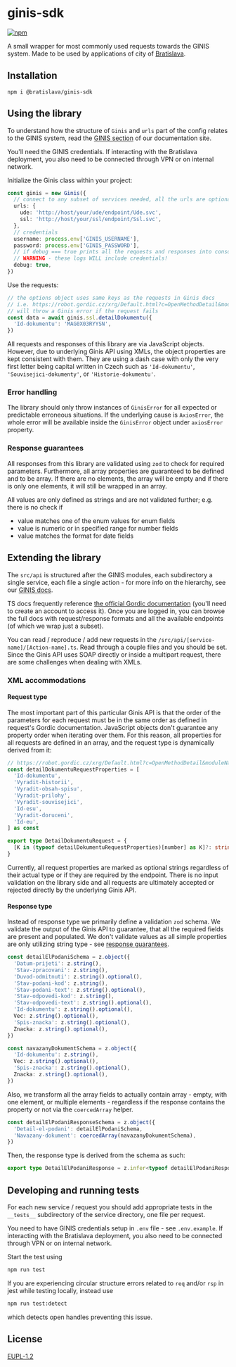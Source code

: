 # ginis-sdk

[![npm](https://img.shields.io/npm/v/@bratislava/ginis-sdk)](https://www.npmjs.com/package/@bratislava/ginis-sdk)

A small wrapper for most commonly used requests towards the GINIS system. Made to be used by applications of city of [Bratislava](https://github.com/bratislava).

## Installation

`npm i @bratislava/ginis-sdk`

## Using the library

To understand how the structure of `Ginis` and `urls` part of the config relates to the GINIS system, read the [GINIS section](https://bratislava.github.io/GINIS) of our documentation site.

You'll need the GINIS credentials. If interacting with the Bratislava deployment, you also need to be connected through VPN or on internal network.

Initialize the Ginis class within your project:

```ts
const ginis = new Ginis({
  // connect to any subset of services needed, all the urls are optional but requests to services missing urls will fail
  urls: {
    ude: 'http://host/your/ude/endpoint/Ude.svc',
    ssl: 'http://host/your/ssl/endpoint/Ssl.svc',
  },
  // credentials
  username: process.env['GINIS_USERNAME'],
  password: process.env['GINIS_PASSWORD'],
  // if debug === true prints all the requests and responses into console
  // WARNING - these logs WILL include credentials!
  debug: true,
})
```

Use the requests:

```ts
// the options object uses same keys as the requests in Ginis docs
// i.e. https://robot.gordic.cz/xrg/Default.html?c=OpenMethodDetail&moduleName=UDE&version=390&methodName=seznam-dokumentu&type=request
// will throw a Ginis error if the request fails
const data = await ginis.ssl.detailDokumentu({
  'Id-dokumentu': 'MAG0X03RYYSN',
})
```

All requests and responses of this library are via JavaScript objects. However, due to underlying Ginis API using XMLs, the object properties are kept consistent with them. They are using a dash case with only the very first letter being capital written in Czech such as `'Id-dokumentu'`, `'Souvisejici-dokumenty'`, or `'Historie-dokumentu'`.

### Error handling

The library should only throw instances of `GinisError` for all expected or predictable erroneous situations. If the underlying cause is `AxiosError`, the whole error will be available inside the `GinisError` object under `axiosError` property.

### Response guarantees

All responses from this library are validated using `zod` to check for required parameters. Furthermore, all array properties are guaranteed to be defined and to be array. If there are no elements, the array will be empty and if there is only one elements, it will still be wrapped in an array.

All values are only defined as strings and are not validated further; e.g. there is no check if

- value matches one of the enum values for enum fields
- value is numeric or in specified range for number fields
- value matches the format for date fields

## Extending the library

The `src/api` is structured after the GINIS modules, each subdirectory a single service, each file a single action - for more info on the hierarchy, see our [GINIS docs](https://bratislava.github.io/GINIS).

TS docs frequently reference [the official Gordic documentation](https://robot.gordic.cz/xrg/Default.html) (you'll need to create an account to access it). Once you are logged in, you can browse the full docs with request/response formats and all the available endpoints (of which we wrap just a subset).

You can read / reproduce / add new requests in the `/src/api/[service-name]/[Action-name].ts`. Read through a couple files and you should be set. Since the Ginis API uses SOAP directly or inside a multipart request, there are some challenges when dealing with XMLs.

### XML accommodations

#### Request type

The most important part of this particular Ginis API is that the order of the parameters for each request must be in the same order as defined in request's Gordic documentation. JavaScript objects don't guarantee any property order when iterating over them. For this reason, all properties for all requests are defined in an array, and the request type is dynamically derived from it:

```ts
// https://robot.gordic.cz/xrg/Default.html?c=OpenMethodDetail&moduleName=SSL&version=390&methodName=Detail-dokumentu&type=request
const detailDokumentuRequestProperties = [
  'Id-dokumentu',
  'Vyradit-historii',
  'Vyradit-obsah-spisu',
  'Vyradit-prilohy',
  'Vyradit-souvisejici',
  'Id-esu',
  'Vyradit-doruceni',
  'Id-eu',
] as const

export type DetailDokumentuRequest = {
  [K in (typeof detailDokumentuRequestProperties)[number] as K]?: string
}
```

Currently, all request properties are marked as optional strings regardless of their actual type or if they are required by the endpoint. There is no input validation on the library side and all requests are ultimately accepted or rejected directly by the underlying Ginis API.

#### Response type

Instead of response type we primarily define a validation `zod` schema. We validate the output of the Ginis API to guarantee, that all the required fields are present and populated. We don't validate values as all simple properties are only utilizing string type - see [response guarantees](#response-guarantees).

```ts
const detailElPodaniSchema = z.object({
  'Datum-prijeti': z.string(),
  'Stav-zpracovani': z.string(),
  'Duvod-odmitnuti': z.string().optional(),
  'Stav-podani-kod': z.string(),
  'Stav-podani-text': z.string().optional(),
  'Stav-odpovedi-kod': z.string(),
  'Stav-odpovedi-text': z.string().optional(),
  'Id-dokumentu': z.string().optional(),
  Vec: z.string().optional(),
  'Spis-znacka': z.string().optional(),
  Znacka: z.string().optional(),
})

const navazanyDokumentSchema = z.object({
  'Id-dokumentu': z.string(),
  Vec: z.string().optional(),
  'Spis-znacka': z.string().optional(),
  Znacka: z.string().optional(),
})
```

Also, we transform all the array fields to actually contain array - empty, with one element, or multiple elements - regardless if the response contains the property or not via the `coercedArray` helper.

```ts
const detailElPodaniResponseSchema = z.object({
  'Detail-el-podani': detailElPodaniSchema,
  'Navazany-dokument': coercedArray(navazanyDokumentSchema),
})
```

Then, the response type is derived from the schema as such:

```ts
export type DetailElPodaniResponse = z.infer<typeof detailElPodaniResponseSchema>
```

## Developing and running tests

For each new service / request you should add appropriate tests in the `__tests__` subdirectory of the service directory, one file per request.

You need to have GINIS credentials setup in `.env` file - see `.env.example`. If interacting with the Bratislava deployment, you also need to be connected through VPN or on internal network.

Start the test using

```bash
npm run test
```

If you are experiencing circular structure errors related to `req` and/or `rsp` in jest while testing locally, instead use

```bash
npm run test:detect
```

which detects open handles preventing this issue.

## License

[EUPL-1.2](https://github.com/bratislava/json-schema-xsd-tools/blob/master/LICENSE.md)
